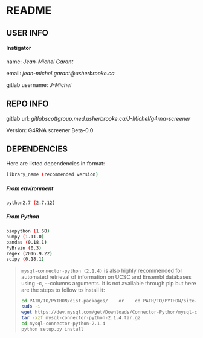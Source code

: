 <Use a Markdown document viewer to display this file as an HTML file in your>
<internet browser:>
<Markdown Viewer 1.12 (Firefox extension) *recommended>
<Markdown Reader 1.0.12 (Chrome extension)>

**README**
==========

## **USER INFO**

#### Instigator

name:               _Jean-Michel Garant_

email:              _jean-michel.garant@usherbrooke.ca_

gitlab username:    _J-Michel_


## **REPO INFO**

gitlab url:         *gitlabscottgroup.med.usherbrooke.ca/J-Michel/g4rna-screener*

Version: G4RNA screener Beta-0.0


## **DEPENDENCIES**

Here are listed dependencies in format:
```bash
library_name (recommended version)
```

##### From environment

```bash
python2.7 (2.7.12)
```

##### From Python

```bash
biopython (1.68)
numpy (1.11.0)
pandas (0.18.1)
PyBrain (0.3)
regex (2016.9.22)
scipy (0.18.1)
```

> ```mysql-connector-python (2.1.4)``` is also highly recommended for
> automated retrieval of information on UCSC and Ensembl databases using
> -c, --columns arguments. It is not available through pip but here are the
> steps to follow to install it:
> ```bash
> cd PATH/TO/PYTHON/dist-packages/    or    cd PATH/TO/PYTHON/site-packages/
> sudo -i
> wget https://dev.mysql.com/get/Downloads/Connector-Python/mysql-connector-python-2.1.4.tar.gz
> tar -xzf mysql-connector-python-2.1.4.tar.gz
> cd mysql-connector-python-2.1.4
> python setup.py install
> ```
